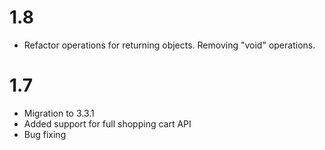 1.8
===
- Refactor operations for returning objects. Removing "void" operations.

1.7
===
- Migration to 3.3.1
- Added support for full shopping cart API
- Bug fixing